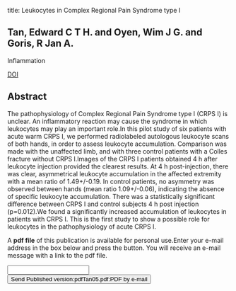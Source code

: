 title: Leukocytes in Complex Regional Pain Syndrome type I

## Tan, Edward C T H. and Oyen, Wim J G. and Goris, R Jan A.
Inflammation

<a href="https://doi.org/10.1007/s10753-006-9015-x">DOI</a>

## Abstract
The pathophysiology of Complex Regional Pain Syndrome type I (CRPS I) is unclear. An inflammatory reaction may cause the syndrome in which leukocytes may play an important role.In this pilot study of six patients with acute warm CRPS I, we performed radiolabeled autologous leukocyte scans of both hands, in order to assess leukocyte accumulation. Comparison was made with the unaffected limb, and with three control patients with a Colles fracture without CRPS I.Images of the CRPS I patients obtained 4 h after leukocyte injection provided the clearest results. At 4 h post-injection, there was clear, asymmetrical leukocyte accumulation in the affected extremity with a mean ratio of 1.49+/-0.19. In control patients, no asymmetry was observed between hands (mean ratio 1.09+/-0.06), indicating the absence of specific leukocyte accumulation. There was a statistically significant difference between CRPS I and control subjects 4 h post injection (p=0.012).We found a significantly increased accumulation of leukocytes in patients with CRPS I. This is the first study to show a possible role for leukocytes in the pathophysiology of acute CRPS I.

A <b>pdf file</b> of this publication is available for personal use.Enter your e-mail address in the box below and press the button. You will receive an e-mail message with a link to the pdf file.
<form action="sender.php">  <input type="text" name="email">  <input type="submit" value="Send Published version:pdfTan05.pdf:PDF by e-mail"></form>